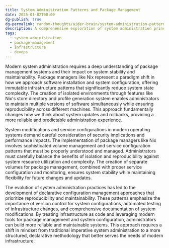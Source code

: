 ```yaml
---
title: System Administration Patterns and Package Management
date: 2025-01-02T00:00
dg-publish: true
dg-permalink: random-thoughts/aider-brain/system-administration-patterns
description: A comprehensive exploration of system administration principles, package management strategies, and infrastructure maintenance approaches
tags:
  - system-administration
  - package-management
  - infrastructure
  - devops
---
```


Modern system administration requires a deep understanding of package management systems and their impact on system stability and maintainability. Package managers like Nix represent a paradigm shift in how we approach software installation and system configuration, offering immutable infrastructure patterns that significantly reduce system state complexity. The creation of isolated environments through features like Nix's store directory and profile generation system enables administrators to maintain multiple versions of software simultaneously while ensuring reproducibility across different machines. This approach fundamentally changes how we think about system updates and rollbacks, providing a more reliable and predictable administration experience.

System modifications and service configurations in modern operating systems demand careful consideration of security implications and performance impacts. The implementation of package managers like Nix involves sophisticated volume management and service configuration patterns that must be properly understood and managed. Administrators must carefully balance the benefits of isolation and reproducibility against system resource utilization and complexity. The creation of separate volumes for package management, combined with proper service configuration and monitoring, ensures system stability while maintaining flexibility for future changes and updates.

The evolution of system administration practices has led to the development of declarative configuration management approaches that prioritize reproducibility and maintainability. These patterns emphasize the importance of version control for system configurations, automated testing of infrastructure changes, and comprehensive documentation of system modifications. By treating infrastructure as code and leveraging modern tools for package management and system configuration, administrators can build more reliable and maintainable systems. This approach requires a shift in mindset from traditional imperative system administration to a more structured, declarative methodology that better serves the needs of modern infrastructure.
